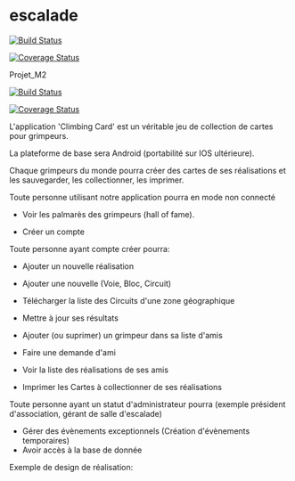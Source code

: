 # escalade

[![Build Status](https://travis-ci.org/francoisauxietre/ClimbingGame.svg?branch=master)](https://travis-ci.org/francoisauxietre/ClimbingGame)

[![Coverage Status](https://coveralls.io/repos/github/francoisauxietre/ClimbingGame/badge.svg?branch=master)](https://coveralls.io/github/francoisauxietre/ClimbingGame?branch=master)

Projet_M2

[![Build Status](https://travis-ci.org/francoisauxietre/ClimbingGame.svg?branch=master)](https://travis-ci.org/francoisauxietre/ClimbingGame)

[![Coverage Status](https://coveralls.io/repos/github/francoisauxietre/ClimbingGame/badge.svg?branch=master)](https://coveralls.io/github/francoisauxietre/ClimbingGame?branch=master)


L'application 'Climbing Card' est un véritable jeu de collection de cartes pour grimpeurs. 

La plateforme de base sera Android (portabilité sur IOS ultérieure).

Chaque grimpeurs du monde pourra créer des cartes de ses réalisations et les sauvegarder, les collectionner, les imprimer.

Toute personne utilisant notre application pourra en mode non connecté

- Voir  les palmarès des grimpeurs (hall of fame).

- Créer un compte

Toute personne ayant compte créer pourra:

- Ajouter un nouvelle réalisation

- Ajouter une nouvelle (Voie, Bloc, Circuit)

- Télécharger la liste des Circuits d'une zone géographique

- Mettre à jour ses résultats

- Ajouter (ou suprimer) un grimpeur dans sa liste d'amis

- Faire une demande d'ami

- Voir la liste des réalisations de ses amis

- Imprimer les Cartes à collectionner de ses réalisations

Toute personne ayant un statut d'administrateur pourra (exemple président d'association, gérant de salle d'escalade)

- Gérer des évènements exceptionnels (Création d'évènements temporaires)
- Avoir accès à la base de donnée 

Exemple de design de réalisation:

  
